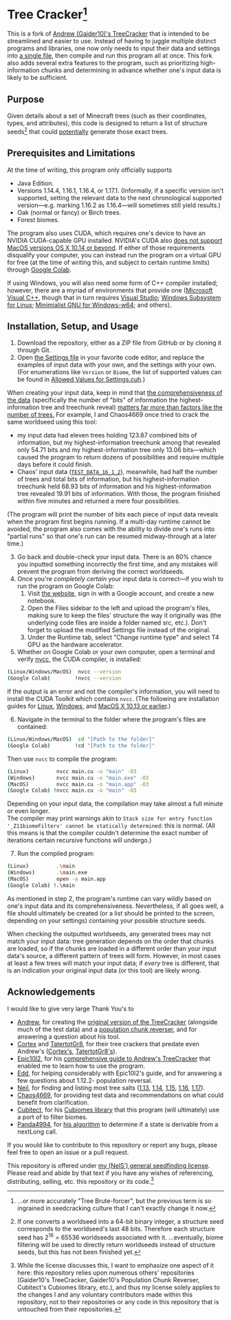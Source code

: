 # Tree Cracker[^1]

This is a fork of [Andrew (Gaider10)'s TreeCracker](https://github.com/Gaider10/TreeCracker) that is intended to be streamlined and easier to use. Instead of having to juggle multiple distinct programs and libraries, one now only needs to input their data and settings into [a single file](./Settings%20(MODIFY%20THIS).cuh), then compile and run this program all at once. This fork also adds several extra features to the program, such as prioritizing high-information chunks and determining in advance whether one's input data is likely to be sufficient.

## Purpose
Given details about a set of Minecraft trees (such as their coordinates, types, and attributes), this code is designed to return a list of <!-- worldseeds --> structure seeds[^2] that could <ins>potentially</ins> generate those exact trees.

## Prerequisites and Limitations
At the time of writing, this program only officially supports
- Java Edition.
- Versions <!-- 1.6.4, 1.8.9, 1.12.2, --> 1.14.4, 1.16.1, 1.16.4, or 1.17.1. (Informally, if a specific version isn't supported, setting the relevant data to the next chronological supported version&mdash;e.g. marking 1.16.2 as 1.16.4&mdash;will sometimes still yield results.)
- Oak (normal or fancy) <!--, Spruce, Pine, --> or Birch trees.
- Forest <!--, Birch Forest, or Taiga --> biomes.

The program also uses CUDA, which requires one's device to have an NVIDIA CUDA-capable GPU installed. NVIDIA's CUDA also [does not support MacOS versions OS X 10.14 or beyond](https://developer.nvidia.com/nvidia-cuda-toolkit-developer-tools-mac-hosts). If either of those requirements disqualify your computer, you can instead run the program on a virtual GPU for free (at the time of writing this, and subject to certain runtime limits) through [Google Colab](https://colab.research.google.com).

If using Windows, you will also need some form of C++ compiler installed; however, there are a myriad of environments that provide one ([Microsoft Visual C++](https://learn.microsoft.com/en-us/cpp/build/reference/compiler-options), though that in turn requires [Visual Studio](https://visualstudio.microsoft.com); [Windows Subsystem for Linux](https://learn.microsoft.com/en-us/windows/wsl); [Minimialist GNU for Windows-w64](https://www.mingw-w64.org); and others).

## Installation, Setup, and Usage
1. Download the repository, either as a ZIP file from GitHub or by cloning it through Git.
2. Open [the Settings file](./Settings%20(MODIFY%20THIS).cuh) in your favorite code editor, and replace the examples of input data with your own, and the settings with your own. (For enumerations like `Version` or `Biome`, the list of supported values can be found in [Allowed Values for Settings.cuh](./Allowed%20Values%20for%20Settings.cuh).)

<!-- TODO: Rework warnings to apply these (i.e. warn about low first-tree and first-treechunk bits instead of total bits) -->
When creating your input data, keep in mind that <ins>the comprehensiveness of the data</ins> (specifically the number of "bits" of information the highest-information tree and treechunk <!-- TODO: Explain treechunks? --> reveal) <ins>matters far more than factors like the number of trees.</ins> For example, I and Chaos4669 once tried to crack the same worldseed using this tool:
 - my input data had eleven trees holding 123.87 combined bits of information, but my highest-information treechunk among that revealed only 54.71 bits and my highest-information tree only 13.06 bits&mdash;which caused the program to return dozens of possibilities and require multiple days before it could finish.
 - Chaos' input data ([`TEST_DATA_16_1_2`](./Test%20Data/1.16.1.cuh)), meanwhile, had half the number of trees and total bits of information, but his highest-information treechunk held 68.93 bits of information and his highest-information tree revealed 19.91 bits of information. With those, the program finished within five minutes and returned a mere four possibilities.

(The program will print the number of bits each piece of input data reveals when the program first begins running. If a multi-day runtime cannot be avoided, the program also comes with the ability to divide one's runs into "partial runs" so that one's run can be resumed midway-through at a later time.)

3. Go back and double-check your input data. There is an 80% chance you inputted something incorrectly the first time, and any mistakes will prevent the program from deriving the correct worldseeds.
4. Once you're *completely certain* your input data is correct&mdash;if you wish to run the program on Google Colab:
    1. Visit [the website](https://colab.research.google.com), sign in with a Google account, and create a new notebook.
    2. Open the Files sidebar to the left and upload the program's files, making sure to keep the files' structure the way it originally was (the underlying code files are inside a folder named src, etc.). Don't forget to upload the modified Settings file instead of the original.
    3. Under the Runtime tab, select "Change runtime type" and select T4 GPU as the hardware accelerator.
5. Whether on Google Colab or your own computer, open a terminal and verify [nvcc](https://docs.nvidia.com/cuda/cuda-compiler-driver-nvcc/index.html), the CUDA compiler, is installed:
```bash
(Linux/Windows/MacOS)  nvcc --version
(Google Colab)        !nvcc --version
```
If the output is an error and not the compiler's information, you will need to install the CUDA Toolkit which contains `nvcc`. (The following are installation guides for [Linux](https://docs.nvidia.com/cuda/cuda-installation-guide-linux), [Windows](https://docs.nvidia.com/cuda/cuda-installation-guide-microsoft-windows), and [MacOS X 10.13 or earlier](https://docs.nvidia.com/cuda/archive/10.1/cuda-installation-guide-mac-os-x/).)

6. Navigate in the terminal to the folder where the program's files are contained:
```bash
(Linux/Windows/MacOS)  cd "[Path to the folder]"
(Google Colab)        !cd "[Path to the folder]"
```
Then use `nvcc` to compile the program:
```bash
(Linux)         nvcc main.cu -o "main" -O3
(Windows)       nvcc main.cu -o "main.exe" -O3
(MacOS)         nvcc main.cu -o "main.app" -O3
(Google Colab) !nvcc main.cu -o "main" -O3
```
Depending on your input data, the compilation may take almost a full minute or even longer.<br />
The compiler may print warnings akin to `Stack size for entry function '_Z11biomeFilterv' cannot be statically determined`: this is normal. (All this means is that the compiler couldn't determine the exact number of iterations certain recursive functions will undergo.)

7. Run the compiled program:
```bash
(Linux)         .\main
(Windows)       .\main.exe
(MacOS)         open -a main.app
(Google Colab) !.\main
```
As mentioned in step 2, the program's runtime can vary wildly based on one's input data and its comprehensiveness. Nevertheless, if all goes well, a file should ultimately be created (or a list should be printed to the screen, depending on your settings) containing your possible <!-- worldseeds --> structure seeds.

When checking the outputted worldseeds, any generated trees may not match your input data: tree generation depends on the order that chunks are loaded, so if the chunks are loaded in a different order than your input data's source, a different pattern of trees will form. However, in most cases at least a few trees will match your input data; if *every* tree is different, that is an indication your original input data (or this tool) are likely wrong.

## Acknowledgements
I would like to give very large Thank You's to
- [Andrew](https://github.com/Gaider10), for creating the [original version of the TreeCracker](https://github.com/Gaider10/TreeCracker) (alongside much of the test data) and a [population chunk reverser](https://github.com/Gaider10/PopulationCrr), and for answering a question about his tool.
- [Cortex](https://github.com/mcrcortex) and [TatertotGr8](https://github.com/tatertotgr8), for their tree crackers that predate even Andrew's ([Cortex's](https://github.com/MCRcortex/TreeCracker), [TatertotGr8's](https://github.com/TatertotGr8/Treecracker)).
- [Epic10l2](https://github.com/epic10l2), for his [comprehensive guide to Andrew's TreeCracker](https://docs.google.com/document/d/1csrcO2F4qQ2ahYgcicWmJtnfeU99q65p) that enabled me to learn how to use the program.
- [Edd](https://github.com/humhue), for helping considerably with Epic10l2's guide, and for answering a few questions about 1.12.2- population reversal.
- [Neil](https://github.com/hube12), for finding and listing most tree salts ([1.13](https://gist.github.com/hube12/574512a3c4df2be8ba6c08e7298caedd), [1.14](https://gist.github.com/hube12/394ddf11b3cdcc9504270777565446e4), [1.15](https://gist.github.com/hube12/821b66615a97a7130ef804603d68bec8), [1.16](https://gist.github.com/hube12/b65500cd234ce2a3983b62b3903c183d), [1.17](https://gist.github.com/hube12/5066fbcd8565648dd68113a9b065514b)).
- [Chaos4669](https://youtube.com/@Chaotic4669), for providing test data and recommendations on what could benefit from clarification.
- [Cubitect](https://github.com/cubitect), for his [Cubiomes library](https://github.com/Cubitect/cubiomes) that this program (will ultimately) use a port of to filter biomes.
- [Panda4994](https://github.com/panda4994), for [his algorithm]((https://github.com/Panda4994/panda4994.github.io/blob/48526d35d3d38750102b9f360dff45a4bdbc50bd/seedinfo/js/Random.js#L16)) to determine if a state is derivable from a nextLong call.

If you would like to contribute to this repository or report any bugs, please feel free to open an issue or a pull request.

This repository is offered under [my (NelS') general seedfinding license](https://github.com/Nel-S/seedfinding/blob/main/LICENSE). Please read and abide by that text if you have any wishes of referencing, distributing, selling, etc. this repository or its code.[^3]

[^1]: ...or more accurately "Tree Brute-forcer", but the previous term is so ingrained in seedcracking culture that I can't exactly change it now.
[^2]: If one converts a worldseed into a 64-bit binary integer, a structure seed corresponds to the worldseed's last 48 bits. Therefore each structure seed has 2<sup>16</sup> = 65536 worldseeds associated with it. ...eventually, biome filtering will be used to directly return worldseeds instead of structure seeds, but this has not been finished yet.
[^3]: While the license discusses this, I want to emphasize one aspect of it here: this repository relies upon numerous others' repositories (Gaider10's TreeCracker, Gaider10's Population Chunk Reverser, Cubitect's Cubiomes library, etc.), and thus my license solely applies to the changes I and any voluntary contributors made within this repository, not to their repositories or any code in this repository that is untouched from their repositories.
